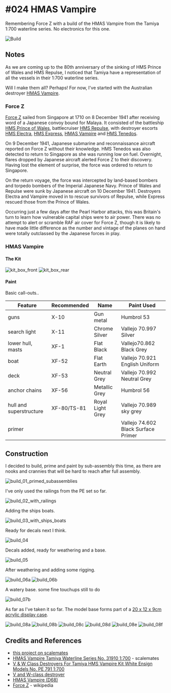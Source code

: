# #024 HMAS Vampire

Remembering Force Z with a build of the HMAS Vampire from the Tamiya 1:700 waterline series.
No electronics for this one.

![Build](./assets/HMASVampire_build.jpg?raw=true)

## Notes

As we are coming up to the 80th anniversary of the sinking of HMS Prince of Wales and HMS Repulse,
I noticed that Tamiya have a representation of all the vessels in their 1:700 waterline series.

Will I make them all? Perhaps! For now, I've started with the Australian destroyer [HMAS Vampire](https://en.wikipedia.org/wiki/HMAS_Vampire_(D68)).

### Force Z

[Force Z](https://en.wikipedia.org/wiki/Force_Z) sailed from Singapore at 1710 on 8 December 1941 after receiving word of a Japanese convoy bound for Malaya.
It consisted of
the battleship [HMS Prince of Wales](https://en.wikipedia.org/wiki/HMS_Prince_of_Wales_(53)),
battlecruiser [HMS Repulse](https://en.wikipedia.org/wiki/HMS_Repulse_(1916)),
with destroyer escorts
[HMS Electra](https://en.wikipedia.org/wiki/HMS_Electra_(H27)),
[HMS Express](https://en.wikipedia.org/wiki/HMS_Express_(H61)),
[HMAS Vampire](https://en.wikipedia.org/wiki/HMAS_Vampire_(D68)) and
[HMS Tenedos](https://en.wikipedia.org/wiki/HMS_Tenedos_(H04)).

On 9 December 1941, Japanese submarine and reconnaissance aircraft reported on Force Z without their knowledge.
HMS Tenedos was also detected to return to Singapore as she was running low on fuel.
Overnight, flares dropped by Japanese aircraft alerted Force Z to their discovery.
Having lost the element of surprise, the force was ordered to return to Singapore.

On the return voyage, the force was intercepted by land-based bombers and torpedo bombers of the Imperial Japanese Navy.
Prince of Wales and Repulse were sunk by Japanese aircraft on 10 December 1941.
Destroyers Electra and Vampire moved in to rescue survivors of Repulse, while Express rescued those from the Prince of Wales.

Occurring just a few days after the Pearl Harbor attacks, this was Britain's turn to learn how vulnerable capital ships were to air power.
There was no attempt to alert or scramble RAF air cover for Force Z, though it is likely to have made little difference
as the number and vintage of the planes on hand were totally outclassed by the Japanese forces in play.

### HMAS Vampire

#### The Kit

![kit_box_front](./assets/kit_box_front.jpg?raw=true)
![kit_box_rear](./assets/kit_box_rear.jpg?raw=true)

#### Paint

Basic call-outs..

| Feature                 | Recommended | Name             | Paint Used |
|-------------------------|-------------|------------------|------------|
| guns                    | X-10        | Gun metal        | Humbrol 53 |
| search light            | X-11        | Chrome Silver    | Vallejo 70.997 Silver |
| lower hull, masts       | XF-1        | Flat Black       | Vallejo70.862 Black Grey |
| boat                    | XF-52       | Flat Earth       | Vallejo 70.921 English Uniform |
| deck                    | XF-53       | Neutral Grey     | Vallejo 70.992 Neutral Grey |
| anchor chains           | XF-56       | Metallic Grey    | Humbrol 56 |
| hull and superstructure | XF-80/TS-81 | Royal Light Grey | Vallejo 70.989 sky grey |
| primer                  |             |                  | Vallejo 74.602 Black Surface Primer |

## Construction

I decided to build, prime and paint by sub-assembly this time, as there are nooks and crannies that will be hard to reach after full assembly.

![build_01_primed_subassemblies](./assets/build_01_primed_subassemblies.jpg?raw=true)

I've only used the railings from the PE set so far.

![build_02_with_railings](./assets/build_02_with_railings.jpg?raw=true)

Adding the ships boats.

![build_03_with_ships_boats](./assets/build_03_with_ships_boats.jpg?raw=true)

Ready for decals next I think.

![build_04](./assets/build_04.jpg?raw=true)

Decals added, ready for weathering and a base.

![build_05](./assets/build_05.jpg?raw=true)

After weathering and adding some rigging.

![build_06a](./assets/build_06a.jpg?raw=true)
![build_06b](./assets/build_06b.jpg?raw=true)

A watery base. some fine touchups still to do

![build_07b](./assets/build_07b.jpg?raw=true)

As far as I've taken it so far.
The model base forms part of a [20 x 12 x 9cm acrylic display case](https://shopee.sg/-BLESIYA-Acrylic-Display-Box-Transparent-Plastic-Protection-Case-for-Toys-Collection-i.140392305.2995490477).

![build_08a](./assets/build_08a.jpg?raw=true)
![build_08b](./assets/build_08b.jpg?raw=true)
![build_08c](./assets/build_08c.jpg?raw=true)
![build_08d](./assets/build_08d.jpg?raw=true)
![build_08e](./assets/build_08e.jpg?raw=true)
![build_08f](./assets/build_08f.jpg?raw=true)

## Credits and References

* [this project on scalemates](https://www.scalemates.com/profiles/mate.php?id=74137&p=projects&project=104739)
* [HMAS Vampire Tamiya Waterline Series No. 31910 1:700](https://www.scalemates.com/kits/tamiya-31910-vampire--171459) - scalemates
* [V & W Class Destroyers For Tamiya HMS Vampire Kit White Ensign Models No. PE 791 1:700](https://www.scalemates.com/kits/white-ensign-models-pe-791-v-and-w-class-destroyers--310853)
* [V and W-class destroyer](https://en.wikipedia.org/wiki/V_and_W-class_destroyer)
* [HMAS Vampire (D68)](https://en.wikipedia.org/wiki/HMAS_Vampire_(D68))
* [Force Z](https://en.wikipedia.org/wiki/Force_Z) - wikipedia
